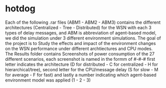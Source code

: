# hotdog
Each of the following .rar files (ABM1 - ABM2 - ABM3) contains the different architectures (Centralized - Tree - Distributed) for the WSN with each 3 types of delay messages, and ABM is abbreviation of agent-based model, we did the simulation under 3 different environment simulations.
The goal of the project is to Study the effects and impact of the environment changes on the WSN performance under different archtiectures and CPU modes.
The Results folder contains Screenshots of power consumption of the 27 different scenarios, each screenshot is named  in the formm of #-#-# first letter indicates the architecture (D for distributed - C for centralized - H for hierarchical/tree), second letter for the CPU/message delay (S for slow - M for average - F for fast) and lastly a number indicating which agent-based environment model was applied (1 - 2 - 3)
